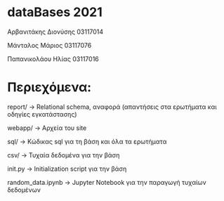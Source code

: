 # dataBases 2021

Αρβανιτάκης Διονύσης    03117014

Μάνταλος Μάριος         03117076

Παπανικολάου Ηλίας      03117016


# Περιεχόμενα:

report/           -> Relational schema, αναφορά (απαντήσεις στα ερωτήματα και οδηγίες εγκατάστασης)

webapp/           -> Αρχεία του site

sql/              -> Κώδικας sql για τη βάση και όλα τα ερωτήματα

csv/              -> Τυχαία δεδομένα για την βάση 

init.py           -> Initialization script για την βάση

random_data.ipynb -> Jupyter Notebook για την παραγωγή τυχαίων δεδομένων

